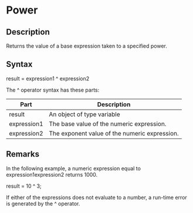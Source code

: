 # Power

## Description

Returns the value of a base expression taken to a specified power.

## Syntax

result = expression1 ^ expression2

The ^ operator syntax has these parts:

| Part        | Description                                   |
| ----------- | --------------------------------------------- |
| result      | An object of type variable                    |
| expression1 | The base value of the numeric expression.     |
| expression2 | The exponent value of the numeric expression. |

## Remarks

In the following example, a numeric expression equal to expression1expression2 returns 1000.

result = 10 ^ 3;

If either of the expressions does not evaluate to a number, a run-time error is generated by the ^ operator.
